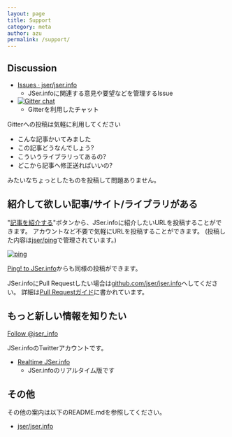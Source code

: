 ```yaml
---
layout: page
title: Support
category: meta
author: azu
permalink: /support/
---
```


## Discussion

- [Issues · jser/jser.info](https://github.com/jser/jser.info/issues "Issues · jser/jser.info")
	- JSer.infoに関連する意見や要望などを管理するIssue
- [![Gitter chat](https://badges.gitter.im/jser/jser.info.png)](https://gitter.im/jser/jser.info)
	- Gitterを利用したチャット

Gitterへの投稿は気軽に利用してください

- こんな記事かいてみました
- この記事どうなんでしょう?
- こういうライブラリってあるの?
- どこから記事へ修正送ればいいの?

みたいなちょっとしたものを投稿して問題ありません。

## 紹介して欲しい記事/サイト/ライブラリがある

"[記事を紹介する](https://jser.info/ping/)"ボタンから、JSer.infoに紹介したいURLを投稿することができます。
アカウントなど不要で気軽にURLを投稿することができます。
(投稿した内容は[jser/ping](https://github.com/jser/ping "jser/ping")で管理されています。)

[![ping](https://jser.info/ping/img/site.gif)](https://jser.info/ping/ "Ping! to JSer.info")

[Ping! to JSer.info](https://jser.info/ping/ "Ping! to JSer.info")からも同様の投稿ができます。

JSer.infoにPull Requestしたい場合は[github.com/jser/jser.info](https://github.com/jser/jser.info)へしてください。
詳細は[Pull Requestガイド](https://github.com/jser/jser.info/blob/gh-pages/CONTRIBUTING.md "Pull Requestガイド")に書かれています。

## もっと新しい情報を知りたい

<a href="https://twitter.com/jser_info" class="twitter-follow-button" data-show-count="false" data-size="large">Follow @jser_info</a>
<script>!function(d,s,id){var js,fjs=d.getElementsByTagName(s)[0],p=/^http:/.test(d.location)?'http':'https';if(!d.getElementById(id)){js=d.createElement(s);js.id=id;js.src=p+'://platform.twitter.com/widgets.js';fjs.parentNode.insertBefore(js,fjs);}}(document, 'script', 'twitter-wjs');</script>

JSer.infoのTwitterアカウントです。

- [Realtime JSer.info](http://realtime.jser.info/)
	- JSer.infoのリアルタイム版です

## その他

その他の案内は以下のREADME.mdを参照してください。

- [jser/jser.info](https://github.com/jser/jser.info/ "jser/jser.info")